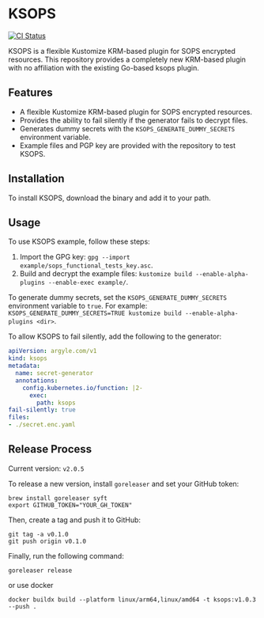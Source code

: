 # KSOPS

[![CI Status](https://github.com/argyle-engineering/ksops/actions/workflows/ci.yaml/badge.svg)](https://github.com/argyle-engineering/ksops/actions/workflows/ci.yaml)

KSOPS is a flexible Kustomize KRM-based plugin for SOPS encrypted resources. This repository provides a completely new KRM-based plugin with no affiliation with the existing Go-based ksops plugin.

## Features

- A flexible Kustomize KRM-based plugin for SOPS encrypted resources.
- Provides the ability to fail silently if the generator fails to decrypt files.
- Generates dummy secrets with the `KSOPS_GENERATE_DUMMY_SECRETS` environment variable.
- Example files and PGP key are provided with the repository to test KSOPS.

## Installation

To install KSOPS, download the binary and add it to your path.

## Usage

To use KSOPS example, follow these steps:

1. Import the GPG key: `gpg --import example/sops_functional_tests_key.asc`.
2. Build and decrypt the example files: `kustomize build --enable-alpha-plugins --enable-exec example/`.

To generate dummy secrets, set the `KSOPS_GENERATE_DUMMY_SECRETS` environment variable to `true`. For example: `KSOPS_GENERATE_DUMMY_SECRETS=TRUE kustomize build --enable-alpha-plugins <dir>`.

To allow KSOPS to fail silently, add the following to the generator:

```yaml
apiVersion: argyle.com/v1
kind: ksops
metadata:
  name: secret-generator
  annotations:
    config.kubernetes.io/function: |2-
      exec:
        path: ksops  
fail-silently: true
files:
- ./secret.enc.yaml
```

## Release Process

Current version: `v2.0.5`

To release a new version, install `goreleaser` and set your GitHub token:

```shell
brew install goreleaser syft 
export GITHUB_TOKEN="YOUR_GH_TOKEN"
```

Then, create a tag and push it to GitHub:

```shell
git tag -a v0.1.0
git push origin v0.1.0
```

Finally, run the following command:

```shell
goreleaser release
```

or use docker 

```shell
docker buildx build --platform linux/arm64,linux/amd64 -t ksops:v1.0.3 --push .
```

